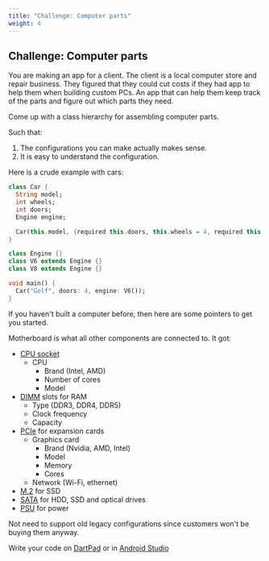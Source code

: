 ```yaml
---
title: "Challenge: Computer parts"
weight: 4
---
```


## Challenge: Computer parts

You are making an app for a client.
The client is a local computer store and repair business.
They figured that they could cut costs if they had app to help them when building custom PCs.
An app that can help them keep track of the parts and figure out which parts
they need.

Come up with a class hierarchy for assembling computer parts.

Such that:

1. The configurations you can make actually makes sense.
2. It is easy to understand the configuration.

Here is a crude example with cars:

```dart
class Car {
  String model;
  int wheels;
  int doors;
  Engine engine;

  Car(this.model, {required this.doors, this.wheels = 4, required this.engine});
}

class Engine {}
class V6 extends Engine {}
class V8 extends Engine {}

void main() {
  Car("Golf", doors: 4, engine: V6());
}
```

If you haven't built a computer before, then here are some pointers to get you
started.

Motherboard is what all other components are connected to.
It got:

- [CPU socket](https://en.wikipedia.org/wiki/CPU_socket)
  - CPU
    - Brand (Intel, AMD)
    - Number of cores
    - Model
- [DIMM](https://en.wikipedia.org/wiki/DIMM) slots for RAM
  - Type (DDR3, DDR4, DDR5)
  - Clock frequency
  - Capacity
- [PCIe](https://en.wikipedia.org/wiki/PCI_Express) for expansion cards
  - Graphics card
    - Brand (Nvidia, AMD, Intel)
    - Model
    - Memory
    - Cores
  - Network (Wi-Fi, ethernet)
- [M.2](https://en.wikipedia.org/wiki/M.2) for SSD
- [SATA](https://en.wikipedia.org/wiki/SATA) for HDD, SSD and optical drives
- [PSU](https://en.wikipedia.org/wiki/Power_supply_unit_(computer)) for power

Not need to support old legacy configurations since customers won't be buying
them anyway.

Write your code on [DartPad](https://dartpad.dev/) or in [Android Studio](../../install/android-studio)
